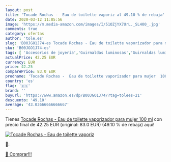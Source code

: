 ```yaml
---
layout: post
title: 'Tocade Rochas -  Eau de toilette vaporiz al 49.10 % de rebaja'
date: 2020-03-12 11:05:56
image: 'https://m.media-amazon.com/images/I/51OZjYX7UrL._SL400_.jpg'
comments: true
category: ofertas
author: 'tole.es'
slug: 'B00JGO1J74-es Tocade Rochas - Eau de toilette vaporizador para mujer 100 ml'
sku: 'B00JGO1J74-es'
tags: [ 'Accesorios de joyería','Guirnaldas luminosas','Guirnaldas luminosas de interior','Iluminación','Joyería','Limpieza y cuidado de joyas','de','eau','toilette', ]
actualPrice: 42.25 EUR
currency: EUR
price: 42.25
comparePrice: 83.0 EUR
prodname: 'Tocade Rochas -  Eau de toilette vaporizador para mujer  100 ml'
country: 'es'
flag: '🇪🇸'
brand: ''
buyurl: 'https://www.amazon.es/dp/B00JGO1J74/?tag=tolees-21'
descuento: '49.10'
average: '43.03666666666667'
---
```


Tienes [Tocade Rochas -  Eau de toilette vaporizador para mujer  100 ml](https://www.amazon.es/dp/B00JGO1J74/?tag=tolees-21) con precio final de  42.25 EUR (original: 83.0 EUR) (49.10 %  de rebaja) aqui!

[![Tocade Rochas -  Eau de toilette vaporiz](https://m.media-amazon.com/images/I/51OZjYX7UrL._SL400_.jpg)](https://www.amazon.es/dp/B00JGO1J74/?tag=tolees-21)

🔎:


[🛒 Comprar!!!](https://www.amazon.es/dp/B00JGO1J74/?tag=tolees-21)
